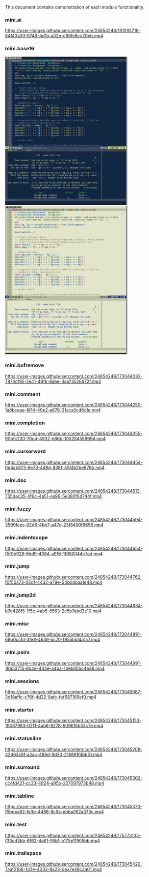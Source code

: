 This document contains demonstration of each module functionality.

### mini.ai

https://user-images.githubusercontent.com/24854248/181293719-84f43a30-9746-4d1b-a32e-c96fe8cc20eb.mp4

### mini.base16

<img src="https://github.com/echasnovski/media/blob/main/mini.nvim/demo-base16_dark.png" width="400em"/> <img src="https://github.com/echasnovski/media/blob/main/mini.nvim/demo-base16_light.png" width="400em"/>

### mini.bufremove

https://user-images.githubusercontent.com/24854248/173044032-7874cf95-2e41-49fb-8abe-3aa73526972f.mp4

### mini.comment

https://user-images.githubusercontent.com/24854248/173044250-1a8bceae-8f14-40e2-a678-31aca0cd6c1a.mp4

### mini.completion

https://user-images.githubusercontent.com/24854248/173044355-90bfc230-70c4-4932-b66b-103284558994.mp4

### mini.cursorword

https://user-images.githubusercontent.com/24854248/173044454-0e4ab873-6e73-448d-838f-45f4b2be876b.mp4

### mini.doc

https://user-images.githubusercontent.com/24854248/173044513-755dec35-4f6c-4a51-aa96-5e380f6d744f.mp4

### mini.fuzzy

https://user-images.githubusercontent.com/24854248/173044594-3599fcec-02d6-4bb7-a47d-23f8400f6656.mp4

### mini.indentscope

https://user-images.githubusercontent.com/24854248/173044654-f5f0b928-6bd9-4064-a916-1f980044c7ad.mp4

### mini.jump

https://user-images.githubusercontent.com/24854248/173044762-f0f50a73-02df-4432-a79e-54b0ddaa1e48.mp4

### mini.jump2d

https://user-images.githubusercontent.com/24854248/173044834-b7d428f5-1f5c-4ab5-8563-2c5b7abd3e10.mp4

### mini.misc

https://user-images.githubusercontent.com/24854248/173044891-69b0ccfd-3fe8-4639-bc70-f955bbf4a1a7.mp4

### mini.pairs

https://user-images.githubusercontent.com/24854248/173044991-18653715-9b4e-444e-a4ba-14eb80bc4e38.mp4

### mini.sessions

https://user-images.githubusercontent.com/24854248/173045087-3d18affc-c76f-4d22-8afc-fef687166ef0.mp4

### mini.starter

https://user-images.githubusercontent.com/24854248/173045153-19087983-0211-4ab9-8278-909616b53c7e.mp4

### mini.statusline

https://user-images.githubusercontent.com/24854248/173045208-42463c8f-a2ac-488d-9d30-216891f4bb51.mp4

### mini.surround

https://user-images.githubusercontent.com/24854248/173045302-cc4fd421-cc33-4924-a95b-207097973b48.mp4

### mini.tabline

https://user-images.githubusercontent.com/24854248/173045373-f5bdea82-fe3e-4488-8c9a-ebba062a373c.mp4

### mini.test

https://user-images.githubusercontent.com/24854248/175773105-f33cd3bb-6f62-4a61-95b1-b175e11905bb.mp4

### mini.trailspace

https://user-images.githubusercontent.com/24854248/173045420-7aaf21b6-1d2e-4333-8a23-dea7e49c3a01.mp4
